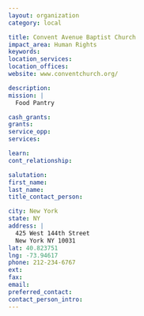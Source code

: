 ```yaml
---
layout: organization
category: local

title: Convent Avenue Baptist Church
impact_area: Human Rights
keywords: 
location_services: 
location_offices: 
website: www.conventchurch.org/‎

description: 
mission: |
  Food Pantry

cash_grants: 
grants: 
service_opp: 
services: 

learn: 
cont_relationship: 

salutation: 
first_name: 
last_name: 
title_contact_person: 

city: New York
state: NY
address: |
  425 West 144th Street    
  New York NY 10031
lat: 40.823751
lng: -73.94617
phone: 212-234-6767
ext: 
fax: 
email: 
preferred_contact: 
contact_person_intro: 
---
```

